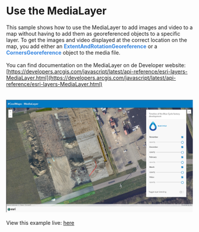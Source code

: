 # Use the MediaLayer
This sample shows how to use the MediaLayer to add images and video to a map without having to add them as georeferenced objects to a specific layer. To get the images and video displayed at the correct location on the map, you add either an <b style='color:#3384E0'>ExtentAndRotationGeoreference</b> or a <b style='color:#3384E0'>CornersGeoreference</b> object to the media file.
<br/>
<br/>
You can find documentation on the MediaLayer on de Developer website: [https://developers.arcgis.com/javascript/latest/api-reference/esri-layers-MediaLayer.html](https://developers.arcgis.com/javascript/latest/api-reference/esri-layers-MediaLayer.html)
<br/>
<br/>
<br/>
![BookmarkURLParameter](../images/MediaLayer.png)
<br/>
<br/>
View this example live:
[here](https://esrinederland.github.io/CoolMaps/MediaLayer/MediaLayer.html)
